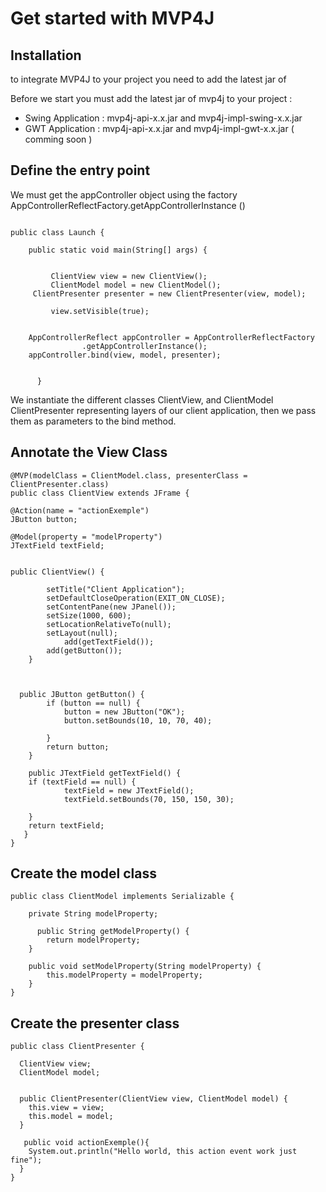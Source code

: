 # Get started with MVP4J #

## Installation ##

to integrate MVP4J to your project you need to add the latest jar of

Before we start you must add the latest jar of mvp4j to your project :
  * Swing Application : mvp4j-api-x.x.jar and mvp4j-impl-swing-x.x.jar
  * GWT Application : mvp4j-api-x.x.jar and mvp4j-impl-gwt-x.x.jar ( comming soon )

## Define the entry point ##
We must get the appController object using the factory   AppControllerReflectFactory.getAppControllerInstance ()

```

public class Launch {

	public static void main(String[] args) {

            		
         ClientView view = new ClientView();
         ClientModel model = new ClientModel();
	 ClientPresenter presenter = new ClientPresenter(view, model);
		
         view.setVisible(true);
		
		
	AppControllerReflect appController = AppControllerReflectFactory
				.getAppControllerInstance();
	appController.bind(view, model, presenter);
		

      }
```

We instantiate the different classes ClientView, and ClientModel ClientPresenter representing layers of our client application, then we pass them as parameters to the bind method.

## Annotate the View Class ##
```
@MVP(modelClass = ClientModel.class, presenterClass = ClientPresenter.class)
public class ClientView extends JFrame {

@Action(name = "actionExemple")
JButton button;

@Model(property = "modelProperty")
JTextField textField;


public ClientView() {

		setTitle("Client Application");
		setDefaultCloseOperation(EXIT_ON_CLOSE);
		setContentPane(new JPanel());
		setSize(1000, 600);
		setLocationRelativeTo(null);
		setLayout(null);
            add(getTextField());
		add(getButton());
	}


  
  public JButton getButton() {
		if (button == null) {
			button = new JButton("OK");
			button.setBounds(10, 10, 70, 40);

		}
		return button;
	}

    public JTextField getTextField() {
	if (textField == null) {
			textField = new JTextField();
			textField.setBounds(70, 150, 150, 30);

	}
	return textField;
   }
}
```

## Create the model class ##

```
public class ClientModel implements Serializable {

	private String modelProperty;
      
      public String getModelProperty() {
		return modelProperty;
	}

	public void setModelProperty(String modelProperty) {
		this.modelProperty = modelProperty;
	}
}
```

## Create the presenter class ##

```
public class ClientPresenter {

  ClientView view;
  ClientModel model;

	
  public ClientPresenter(ClientView view, ClientModel model) {
	this.view = view;
	this.model = model;
  }
	
   public void actionExemple(){
	System.out.println("Hello world, this action event work just fine");
  }
}
```